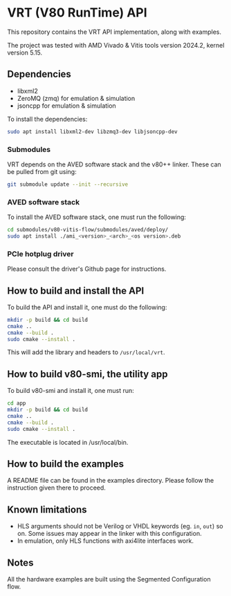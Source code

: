 # VRT (V80 RunTime) API

This repository contains the VRT API implementation, along with examples.

The project was tested with AMD Vivado & Vitis tools version 2024.2, kernel version 5.15.
## Dependencies

- libxml2
- ZeroMQ (zmq) for emulation & simulation
- jsoncpp for emulation & simulation

To install the dependencies:

```bash
sudo apt install libxml2-dev libzmq3-dev libjsoncpp-dev
```

### Submodules
VRT depends on the AVED software stack and the v80++ linker. These can be pulled from git using:
```bash
git submodule update --init --recursive
```

### AVED software stack
To install the AVED software stack, one must run the following:

```bash
cd submodules/v80-vitis-flow/submodules/aved/deploy/
sudo apt install ./ami_<version>_<arch>_<os version>.deb
```

### PCIe hotplug driver

Please consult the driver's Github page for instructions.


## How to build and install the API

To build the API and install it, one must do the following:
```bash
mkdir -p build && cd build
cmake ..
cmake --build .
sudo cmake --install .
```
This will add the library and headers to `/usr/local/vrt`.

## How to build v80-smi, the utility app
To build v80-smi and install it, one must run:

```bash
cd app
mkdir -p build && cd build
cmake ..
cmake --build .
sudo cmake --install .
```
The executable is located in /usr/local/bin.

## How to build the examples

A README file can be found in the examples directory. Please follow the instruction given there to proceed.

## Known limitations
- HLS arguments should not be Verilog or VHDL keywords (eg. `in`, `out`) so on. Some issues may appear in the linker with this configuration.
- In emulation, only HLS functions with axi4lite interfaces work.

## Notes
All the hardware examples are built using the Segmented Configuration flow.
